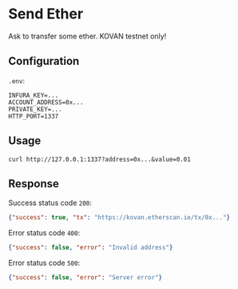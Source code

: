 # Send Ether

Ask to transfer some ether.
KOVAN testnet only!

## Configuration

`.env`:

```
INFURA_KEY=...
ACCOUNT_ADDRESS=0x...
PRIVATE_KEY=...
HTTP_PORT=1337
```

## Usage

`curl http://127.0.0.1:1337?address=0x...&value=0.01`

## Response

Success status code `200`:
```json
{"success": true, "tx": "https://kovan.etherscan.io/tx/0x..."}
```

Error status code `400`:
```json
{"success": false, "error": "Invalid address"}
```

Error status code `500`:
```json
{"success": false, "error": "Server error"}
```